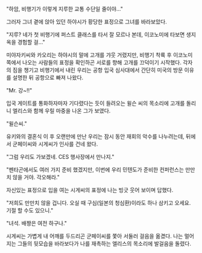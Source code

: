 "하암, 비행기가 이렇게 지루한 교통 수단일 줄이야..." 

그러자 그녀 곁에 앉아 있던 하야시가 황당한 표정으로 그녀를 바라보았다. 

"지루? 네가 첫 비행기에 퍼스트 클래스를 타서 잘 모르나 본데, 이코노미에 타보면 생지옥을 경험할 걸..." 

미야자키씨와 카오리는 하야시의 말에 고개를 갸웃 거렸지만, 비행기 착륙 후 이코노미 쪽에서 나오는 사람들의 표정을 확인하곤 서로를 향해 고개를 끄덕이기 시작했다. 
각자의 짐을 챙기고 비행기에서 내린 우리는 공항 입국 심사대에서 간단히 미국의 방문 이유를 설명한 뒤 공항으로 빠져 나왔다. 

"Mr. 강~!!" 

입국 게이트를 통화하자마자 기다렸다는 듯이 들려오는 윌슨 씨의 목소리에 고개를 돌리니 엘리스와 함께 우릴 마중을 나온 그가 보였다. 

"윌슨씨." 

유키와의 결혼식 이 후 오랜만에 만난 우리는 잠시 동안 재회의 악수를 나누려는데, 뒤에서 군페이씨와 시게씨가 인사를 건네 왔다. 

"그럼 우리도 가보겠네. CES 행사장에서 만나지." 

"펜타곤에서도 여러 가지 준비 했겠지만, 이번에 우리 민텐도가 준비한 컨퍼런스는 만만치 않을 거야. 각오해라." 

자신있는 표정으로 입을 여는 시게씨의 표정에 나는 빙긋 웃어 보이며 답했다. 

"저희도 만만치 않을 겁니다. 오실 때 구심(일본의 청심환)이라도 하나 삼키고 오세요. 기절 할 수도 있으니." 

"녀석. 배짱은 여전 하구나." 

시게씨는 가볍게 내 어깨를 두드리곤 군페이씨를 쫓아 서둘러 걸음을 옮겼다. 
나는 멀어지는 그들의 뒷모습을 바라보다가 나를 재촉하는 엘리스의 목소리에 발걸음을 돌렸다. 